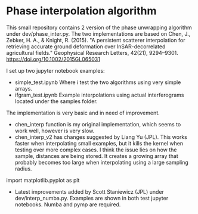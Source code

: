 # Phase interpolation algorithm
This small repository contains 2 version of the phase unwrapping algorithm under dev/phase_inter.py. 
The two implementations are based on Chen, J., Zebker, H. A., & Knight, R. (2015). 
"A persistent scatterer interpolation for retrieving accurate ground deformation over InSAR-decorrelated agricultural fields." 
Geophysical Research Letters, 42(21), 9294–9301. https://doi.org/10.1002/2015GL065031


I set up two jupyter notebook examples: 
- simple_test.ipynb 
  Where i test the two algorithms using very simple arrays.
- ifgram_test.ipynb
  Example interpolations using actual interferograms located under the samples folder. 
  
The implementation is very basic and in need of improvement. 

- chen_interp function is my original implementation, which seems to work well, however is very slow. 
- chen_interp_v2 has changes suggested by Liang Yu (JPL). This works faster when interpolating small examples,
  but it kills the kernel when testing over more complex cases. I think the issue lies on how the sample,
  distances are being stored. It creates a growing array that probably becomes too large when interpolating 
  using a large sampling radius.

import matplotlib.pyplot as plt
- Latest improvements added by Scott Staniewicz (JPL) under dev/interp_numba.py.
  Examples are shown in both test jupyter notebooks.
  Numba and pymp are required.
